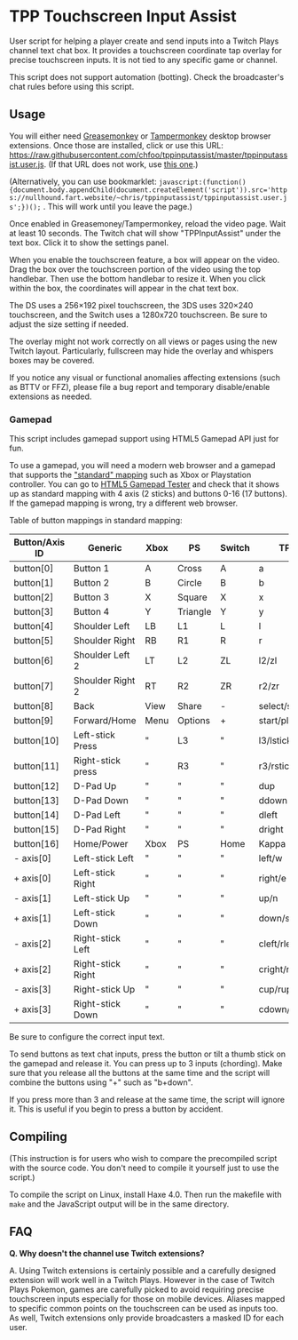 # TPP Touchscreen Input Assist

User script for helping a player create and send inputs into a Twitch Plays channel text chat box. It provides a touchscreen coordinate tap overlay for precise touchscreen inputs. It is not tied to any specific game or channel.

This script does not support automation (botting). Check the broadcaster's chat rules before using this script.

## Usage

You will either need [Greasemonkey](https://addons.mozilla.org/firefox/addon/greasemonkey/) or [Tampermonkey](https://tampermonkey.net/) desktop browser extensions. Once those are installed, click or use this URL: https://raw.githubusercontent.com/chfoo/tppinputassist/master/tppinputassist.user.js. (If that URL does not work, use [this one](https://nullhound.fart.website/~chris/tppinputassist/tppinputassist.user.js).)

(Alternatively, you can use bookmarklet: `javascript:(function(){document.body.appendChild(document.createElement('script')).src='https://nullhound.fart.website/~chris/tppinputassist/tppinputassist.user.js';})();` . This will work until you leave the page.)

Once enabled in Greasemoney/Tampermonkey, reload the video page. Wait at least 10 seconds. The Twitch chat will show "TPPInputAssist" under the text box. Click it to show the settings panel.

When you enable the touchscreen feature, a box will appear on the video. Drag the box over the touchscreen portion of the video using the top handlebar. Then use the bottom handlebar to resize it. When you click within the box, the coordinates will appear in the chat text box.

The DS uses a 256×192 pixel touchscreen, the 3DS uses 320×240 touchscreen, and the Switch uses a 1280x720 touchscreen. Be sure to adjust the size setting if needed.

The overlay might not work correctly on all views or pages using the new Twitch layout. Particularly, fullscreen may hide the overlay and whispers boxes may be covered.

If you notice any visual or functional anomalies affecting extensions (such as BTTV or FFZ), please file a bug report and temporary disable/enable extensions as needed.

### Gamepad

This script includes gamepad support using HTML5 Gamepad API just for fun.

To use a gamepad, you will need a modern web browser and a gamepad that supports the ["standard" mapping](https://w3c.github.io/gamepad/#remapping) such as Xbox or Playstation controller. You can go to [HTML5 Gamepad Tester](https://html5gamepad.com/) and check that it shows up as standard mapping with 4 axis (2 sticks) and buttons 0-16 (17 buttons). If the gamepad mapping is wrong, try a different web browser.

Table of button mappings in standard mapping:

| Button/Axis ID | Generic | Xbox | PS | Switch | TPP |
|----------------|---------|------|----|--------|-----|
| button[0] | Button 1 | A | Cross | A | a |
| button[1] | Button 2 | B | Circle | B | b |
| button[2] | Button 3 | X | Square | X  | x |
| button[3] | Button 4 | Y | Triangle | Y | y |
| button[4] | Shoulder Left | LB | L1 | L | l |
| button[5] | Shoulder Right | RB | R1 | R | r |
| button[6] | Shoulder Left 2 | LT | L2 | ZL | l2/zl |
| button[7] | Shoulder Right 2 | RT | R2 | ZR | r2/zr |
| button[8] | Back | View | Share | - | select/select |
| button[9] | Forward/Home | Menu | Options | + | start/plus |
| button[10] | Left-stick Press | " | L3 | " | l3/lstick |
| button[11] | Right-stick press | " | R3 | " | r3/rstick |
| button[12] | D-Pad Up | " | " | " | dup |
| button[13] | D-Pad Down | " | " | " | ddown |
| button[14] | D-Pad Left | " | " | " | dleft |
| button[15] | D-Pad Right | " | " | " | dright |
| button[16] | Home/Power | Xbox | PS | Home | Kappa |
| - axis[0] | Left-stick Left | " | " | " | left/w |
| + axis[0] | Left-stick Right | " | " | " | right/e |
| - axis[1] | Left-stick Up | " | " | " | up/n |
| + axis[1] | Left-stick Down | " | " | " | down/s |
| - axis[2] | Right-stick Left | " | " | " | cleft/rleft |
| + axis[2] | Right-stick Right | " | " | " | cright/rright |
| - axis[3] | Right-stick Up | " | " | " | cup/rup |
| + axis[3] | Right-stick Down | " | " | " | cdown/rdown |

Be sure to configure the correct input text.

To send buttons as text chat inputs, press the button or tilt a thumb stick on the gamepad and release it. You can press up to 3 inputs (chording). Make sure that you release all the buttons at the same time and the script will combine the buttons using "+" such as "b+down".

If you press more than 3 and release at the same time, the script will ignore it. This is useful if you begin to press a button by accident.

## Compiling

(This instruction is for users who wish to compare the precompiled script with the source code. You don't need to compile it yourself just to use the script.)

To compile the script on Linux, install Haxe 4.0. Then run the makefile with `make` and the JavaScript output will be in the same directory.

## FAQ

**Q. Why doesn't the channel use Twitch extensions?**

A. Using Twitch extensions is certainly possible and a carefully designed extension will work well in a Twitch Plays. However in the case of Twitch Plays Pokemon, games are carefully picked to avoid requiring precise touchscreen inputs especially for those on mobile devices. Aliases mapped to specific common points on the touchscreen can be used as inputs too. As well, Twitch extensions only provide broadcasters a masked ID for each user.
